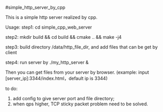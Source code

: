 #simple_http_server_by_cpp

This is a simple http server realized by cpp.

Usage:
step1: cd simple_cpp_web_server

step2: mkdir build && cd build && cmake .. && make -j4

step3: build directory /data/http_file_dir, and add files that can be get by client

step4: run server by ./my_http_server &

Then you can get files from your server by browser. (example: input [server_ip]:3344/index.html，default ip is 3344)

to do:
1. add config to give server port and file directory;
2. when qps higher, TCP sticky packet problem need to be solved.
